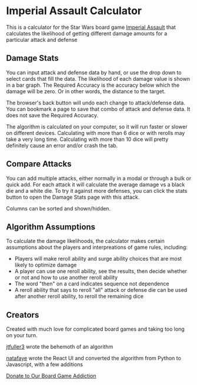# Imperial Assault Calculator

This is a calculator for the Star Wars board game [Imperial Assault](https://www.fantasyflightgames.com/en/products/star-wars-imperial-assault) 
that calculates the likelihood of getting different damage amounts for a particular attack and defense 

## Damage Stats

You can input attack and defense data by hand, or use the drop down to select cards that fill the data.
The likelihood of each damage value is shown in a bar graph.
The Required Accuracy is the accuracy below which the damage will be zero. Or in other words, the distance to the target.

The browser's back button will undo each change to attack/defense data.
You can bookmark a page to save that combo of attack and defense data. It does not save the Required Accuracy.

The algorithm is calculated on your computer, so it will run faster or slower on different devices.
Calculating with more than 6 dice or with rerolls may take a very long time.
Calculating with more than 10 dice will pretty definitely cause an error and/or crash the tab.

## Compare Attacks

You can add multiple attacks, either normally in a modal or through a bulk or quick add.
For each attack it will calculate the average damage vs a black die and a white die.
To try it against more defenses, you can click the stats button to open the Damage Stats page with this attack.

Columns can be sorted and shown/hidden.

## Algorithm Assumptions

To calculate the damage likelihoods, the calculator makes certain assumptions about the players and interpreations of game rules, including:

- Players will make reroll ability and surge ability choices that are most likely to optimize damage
- A player can use one reroll ability, see the results, then decide whether or not and how to use another reroll ability
- The word "then" on a card indicates sequence not dependence
- A reroll ability that says to reroll "all" attack or defense die can be used after another reroll ability, to reroll the remaining dice
  
## Creators  

Created with much love for complicated board games and taking too long on your turn.

[jtfuller3](https://github.com/jtfuller3) wrote the behemoth of an algorithm

[natafaye]("https://github.com/natafaye") wrote the React UI and converted the algorithm from Python to Javascript, with a few additions

[Donate to Our Board Game Addiction](https://www.buymeacoffee.com/nataliecodes)
